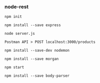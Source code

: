 ### node-rest

```
npm init

npm install --save express

node server.js

Postman API > POST localhost:3000/products
```

```
npm install --save-dev nodemon

npm install --save morgan

npm start
```

```
npm install --save body-parser

```